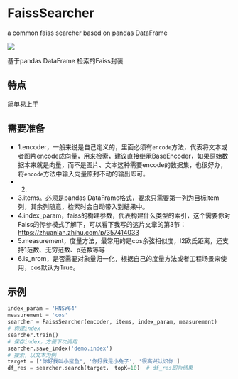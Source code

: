 # FaissSearcher
a common faiss searcher based on pandas DataFrame

![](https://img.shields.io/badge/%E7%9F%A5%E4%B9%8E-MECH-blue)


基于pandas DataFrame 检索的Faiss封装
## 特点
简单易上手

## 需要准备
  - 1.encoder，一般来说是自己定义的，里面必须有`encode`方法，代表将文本或者图片encode成向量，用来检索，建议直接继承BaseEncoder，如果原始数据本来就是向量，而不是图片、文本这种需要encode的数据集，也很好办，将`encode`方法中输入向量原封不动的输出即可。
  - 2.
  - 3.items。必须是pandas DataFrame格式，要求只需要第一列为目标item列，其余列随意，检索时会自动带入到结果中。
  - 4.index_param，faiss的构建参数，代表构建什么类型的索引，这个需要你对Faiss的传参模式了解下，可以看下我写的这片文章的第3节：https://zhuanlan.zhihu.com/p/357414033
  - 5.measurement，度量方法，最常用的是cos余弦相似度，l2欧氏距离，还支持1范数、无穷范数、p范数等等
  - 6.is_nrom，是否需要对象量归一化，根据自己的度量方法或者工程场景来使用，cos默认为True。

## 示例
```python
index_param = 'HNSW64'
measurement = 'cos'
searcher = FaissSearcher(encoder, items, index_param, measurement)
# 构建index
searcher.train()
# 保存index，方便下次调用
searcher.save_index('demo.index')
# 搜索，以文本为例
target = ['你好我叫小鲨鱼', '你好我是小兔子', '很高兴认识你']
df_res = searcher.search(target， topK=10)  # df_res即为结果
```
